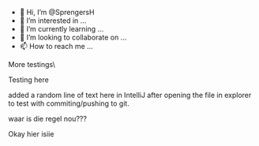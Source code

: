 - 👋 Hi, I’m @SprengersH
- 👀 I’m interested in ...
- 🌱 I’m currently learning ...
- 💞️ I’m looking to collaborate on ...
- 📫 How to reach me ...

More testings\

Testing here

added a random line of text here in IntelliJ after opening the file in explorer to test with commiting/pushing to git.

<!---
SprengersH/SprengersH is a ✨ special ✨ repository because its `README.md` (this file) appears on your GitHub profile.
You can click the Preview link to take a look at your changes.
--->

waar is die regel nou???

Okay hier isiie
